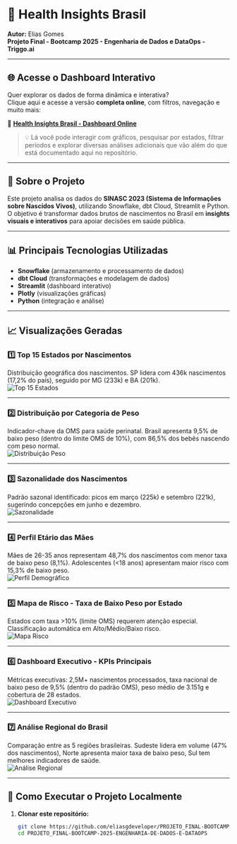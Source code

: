 # 🏥 Health Insights Brasil  
**Autor:** Elias Gomes  
**Projeto Final - Bootcamp 2025 - Engenharia de Dados e DataOps - Triggo.ai**  

---

## 🌐 Acesse o Dashboard Interativo  
Quer explorar os dados de forma dinâmica e interativa?  
Clique aqui e acesse a versão **completa online**, com filtros, navegação e muito mais:  

🔗 **[Health Insights Brasil - Dashboard Online](https://projetofinal-bootcamp-2025-engenharia-de-dados-e-dataops-dfw74.streamlit.app/)**

> 💡 Lá você pode interagir com gráficos, pesquisar por estados, filtrar períodos e explorar diversas análises adicionais que vão além do que está documentado aqui no repositório.

---

## 📌 Sobre o Projeto
Este projeto analisa os dados do **SINASC 2023 (Sistema de Informações sobre Nascidos Vivos)**, utilizando Snowflake, dbt Cloud, Streamlit e Python.  
O objetivo é transformar dados brutos de nascimentos no Brasil em **insights visuais e interativos** para apoiar decisões em saúde pública.

---

## 📊 Principais Tecnologias Utilizadas
- **Snowflake** (armazenamento e processamento de dados)
- **dbt Cloud** (transformações e modelagem de dados)
- **Streamlit** (dashboard interativo)
- **Plotly** (visualizações gráficas)
- **Python** (integração e análise)

---

## 📈 Visualizações Geradas

### 1️⃣ Top 15 Estados por Nascimentos
Distribuição geográfica dos nascimentos. SP lidera com 436k nascimentos (17,2% do país), seguido por MG (233k) e BA (201k).  
![Top 15 Estados](health_insights_brasil/dashboard/graficos_projeto/01_top_estados.png)

---

### 2️⃣ Distribuição por Categoria de Peso
Indicador-chave da OMS para saúde perinatal. Brasil apresenta 9,5% de baixo peso (dentro do limite OMS de 10%), com 86,5% dos bebês nascendo com peso normal.  
![Distribuição Peso](health_insights_brasil/dashboard/graficos_projeto/02_distribuicao_peso.png)

---

### 3️⃣ Sazonalidade dos Nascimentos
Padrão sazonal identificado: picos em março (225k) e setembro (221k), sugerindo concepções em junho e dezembro.  
![Sazonalidade](health_insights_brasil/dashboard/graficos_projeto/03_sazonalidade.png)

---

### 4️⃣ Perfil Etário das Mães
Mães de 26-35 anos representam 48,7% dos nascimentos com menor taxa de baixo peso (8,1%). Adolescentes (<18 anos) apresentam maior risco com 15,3% de baixo peso.  
![Perfil Demográfico](health_insights_brasil/dashboard/graficos_projeto/04_perfil_demografico.png)

---

### 5️⃣ Mapa de Risco - Taxa de Baixo Peso por Estado
Estados com taxa >10% (limite OMS) requerem atenção especial. Classificação automática em Alto/Médio/Baixo risco.  
![Mapa Risco](health_insights_brasil/dashboard/graficos_projeto/05_mapa_risco.png)

---

### 6️⃣ Dashboard Executivo - KPIs Principais
Métricas executivas: 2,5M+ nascimentos processados, taxa nacional de baixo peso de 9,5% (dentro do padrão OMS), peso médio de 3.151g e cobertura de 28 estados.  
![Dashboard Executivo](health_insights_brasil/dashboard/graficos_projeto/06_dashboard_executivo.png)

---

### 7️⃣ Análise Regional do Brasil
Comparação entre as 5 regiões brasileiras. Sudeste lidera em volume (47% dos nascimentos), Norte apresenta maior taxa de baixo peso, Sul tem melhores indicadores de saúde.  
![Análise Regional](health_insights_brasil/dashboard/graficos_projeto/07_analise_regional.png)

---

## 🚀 Como Executar o Projeto Localmente

1. **Clonar este repositório:**
   ```bash
   git clone https://github.com/eliasgdeveloper/PROJETO_FINAL-BOOTCAMP-2025-ENGENHARIA-DE-DADOS-E-DATAOPS.git
   cd PROJETO_FINAL-BOOTCAMP-2025-ENGENHARIA-DE-DADOS-E-DATAOPS

